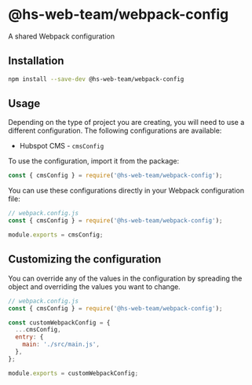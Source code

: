 # @hs-web-team/webpack-config

A shared Webpack configuration

## Installation

```bash
npm install --save-dev @hs-web-team/webpack-config
```

## Usage

Depending on the type of project you are creating, you will need to use a different configuration. The following configurations are available:

* Hubspot CMS - `cmsConfig`

To use the configuration, import it from the package:

```js
const { cmsConfig } = require('@hs-web-team/webpack-config');
```

You can use these configurations directly in your Webpack configuration file:

```js
// webpack.config.js
const { cmsConfig } = require('@hs-web-team/webpack-config');

module.exports = cmsConfig;
```

## Customizing the configuration

You can override any of the values in the configuration by spreading the object and overriding the values you want to change.

```js
// webpack.config.js
const { cmsConfig } = require('@hs-web-team/webpack-config');

const customWebpackConfig = {
  ...cmsConfig,
  entry: {
    main: './src/main.js',
  },
};

module.exports = customWebpackConfig;
```
